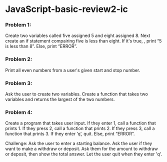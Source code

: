 # JavaScript-basic-review2-ic

### Problem 1:
Create two variables called five assigned 5 and eight assigned 8. Next create an if statement compairing five is less than eight. If it's true, , print “5 is less than 8”. Else, print “ERROR”.

### Problem 2:
Print all even numbers from a user's given start and stop number.

### Problem 3:
Ask the user to create two variables. Create a function that takes two variables and returns the largest of the two numbers.

### Problem 4:
Create a program that takes user input. If they enter 1, call a function that prints 1. If they press 2, call a function that prints 2. If they press 3, call a function that prints 3. If they enter ‘q’, quit. Else, print “ERROR”.

Challenge:
Ask the user to enter a starting balance. Ask the user if they want to make a withdraw or deposit. Ask them for the amount to withdraw or deposit, then show the total answer. Let the user quit when they enter 'q'.
